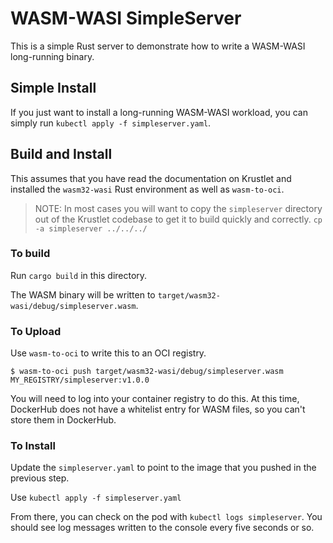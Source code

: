 # WASM-WASI SimpleServer

This is a simple Rust server to demonstrate how to write a WASM-WASI long-running
binary.

## Simple Install

If you just want to install a long-running WASM-WASI workload, you can simply run
`kubectl apply -f simpleserver.yaml`.

## Build and Install

This assumes that you have read the documentation on Krustlet and installed the
`wasm32-wasi` Rust environment as well as `wasm-to-oci`.

> NOTE: In most cases you will want to copy the `simpleserver` directory out of
> the Krustlet codebase to get it to build quickly and correctly.
> `cp -a simpleserver ../../../`

### To build

Run `cargo build` in this directory.

The WASM binary will be written to `target/wasm32-wasi/debug/simpleserver.wasm`.

### To Upload

Use `wasm-to-oci` to write this to an OCI registry.

```console
$ wasm-to-oci push target/wasm32-wasi/debug/simpleserver.wasm MY_REGISTRY/simpleserver:v1.0.0
```

You will need to log into your container registry to do this. At this time,
DockerHub does not have a whitelist entry for WASM files, so you can't store
them in DockerHub.

### To Install

Update the `simpleserver.yaml` to point to the image that you pushed in the
previous step.

Use `kubectl apply -f simpleserver.yaml`

From there, you can check on the pod with `kubectl logs simpleserver`. You
should see log messages written to the console every five seconds or so.
